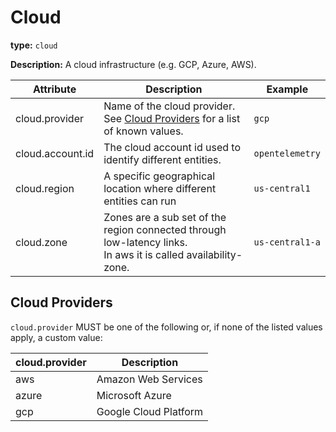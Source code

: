 # Cloud

**type:** `cloud`

**Description:** A cloud infrastructure (e.g. GCP, Azure, AWS).

| Attribute  | Description  | Example  |
|---|---|---|
| cloud.provider | Name of the cloud provider. See [Cloud Providers](#cloud-providers) for a list of known values. | `gcp` |
| cloud.account.id | The cloud account id used to identify different entities. | `opentelemetry` |
| cloud.region | A specific geographical location where different entities can run | `us-central1` |
| cloud.zone | Zones are a sub set of the region connected through low-latency links.<br/> In aws it is called availability-zone. | `us-central1-a` |

## Cloud Providers

`cloud.provider` MUST be one of the following or, if none of the listed values apply, a custom value:

| cloud.provider | Description |
|---|---|
| aws | Amazon Web Services |
| azure | Microsoft Azure |
| gcp | Google Cloud Platform |
